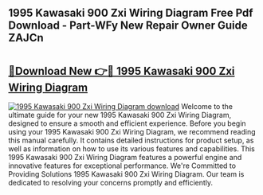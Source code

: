 ## 1995 Kawasaki 900 Zxi Wiring Diagram Free Pdf Download - Part-WFy New Repair Owner Guide ZAJCn

# <h2><a href="http://dflv35.blite.top/?on=1995+Kawasaki+900+Zxi+Wiring+Diagram">🔗Download New 👉🔴 1995 Kawasaki 900 Zxi Wiring Diagram</a></h2>

[![1995 Kawasaki 900 Zxi Wiring Diagram download](https://i.imgur.com/lujVjoI.png)](http://dflv35.blite.top/?on=1995+Kawasaki+900+Zxi+Wiring+Diagram)
Welcome to the ultimate guide for your new 1995 Kawasaki 900 Zxi Wiring Diagram, designed to ensure a smooth and efficient experience. Before you begin using your 1995 Kawasaki 900 Zxi Wiring Diagram, we recommend reading this manual carefully. It contains detailed instructions for product setup, as well as information on how to use its various features and capabilities. This 1995 Kawasaki 900 Zxi Wiring Diagram features a powerful engine and innovative features for exceptional performance. We're Committed to Providing Solutions 1995 Kawasaki 900 Zxi Wiring Diagram. Our team is dedicated to resolving your concerns promptly and efficiently.
